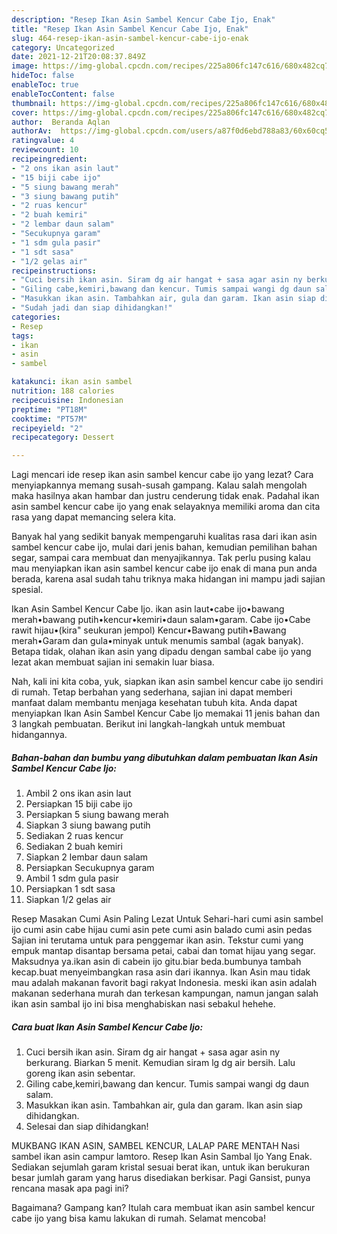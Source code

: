 ```yaml
---
description: "Resep Ikan Asin Sambel Kencur Cabe Ijo, Enak"
title: "Resep Ikan Asin Sambel Kencur Cabe Ijo, Enak"
slug: 464-resep-ikan-asin-sambel-kencur-cabe-ijo-enak
category: Uncategorized
date: 2021-12-21T20:08:37.849Z
image: https://img-global.cpcdn.com/recipes/225a806fc147c616/680x482cq70/ikan-asin-sambel-kencur-cabe-ijo-foto-resep-utama.jpg
hideToc: false
enableToc: true
enableTocContent: false
thumbnail: https://img-global.cpcdn.com/recipes/225a806fc147c616/680x482cq70/ikan-asin-sambel-kencur-cabe-ijo-foto-resep-utama.jpg
cover: https://img-global.cpcdn.com/recipes/225a806fc147c616/680x482cq70/ikan-asin-sambel-kencur-cabe-ijo-foto-resep-utama.jpg
author:  Beranda Aqlan
authorAv:  https://img-global.cpcdn.com/users/a87f0d6ebd788a83/60x60cq50/avatar.jpg
ratingvalue: 4
reviewcount: 10
recipeingredient:
- "2 ons ikan asin laut"
- "15 biji cabe ijo"
- "5 siung bawang merah"
- "3 siung bawang putih"
- "2 ruas kencur"
- "2 buah kemiri"
- "2 lembar daun salam"
- "Secukupnya garam"
- "1 sdm gula pasir"
- "1 sdt sasa"
- "1/2 gelas air"
recipeinstructions:
- "Cuci bersih ikan asin. Siram dg air hangat + sasa agar asin ny berkurang. Biarkan 5 menit. Kemudian siram lg dg air bersih. Lalu goreng ikan asin sebentar."
- "Giling cabe,kemiri,bawang dan kencur. Tumis sampai wangi dg daun salam."
- "Masukkan ikan asin. Tambahkan air, gula dan garam. Ikan asin siap dihidangkan."
- "Sudah jadi dan siap dihidangkan!"
categories:
- Resep
tags:
- ikan
- asin
- sambel

katakunci: ikan asin sambel 
nutrition: 188 calories
recipecuisine: Indonesian
preptime: "PT18M"
cooktime: "PT57M"
recipeyield: "2"
recipecategory: Dessert

---
```



Lagi mencari ide resep ikan asin sambel kencur cabe ijo yang lezat? Cara menyiapkannya memang susah-susah gampang. Kalau salah mengolah maka hasilnya akan hambar dan justru cenderung tidak enak. Padahal ikan asin sambel kencur cabe ijo yang enak selayaknya memiliki aroma dan cita rasa yang dapat memancing selera kita.


Banyak hal yang sedikit banyak mempengaruhi kualitas rasa dari ikan asin sambel kencur cabe ijo, mulai dari jenis bahan, kemudian pemilihan bahan segar, sampai cara membuat dan menyajikannya. Tak perlu pusing kalau mau menyiapkan ikan asin sambel kencur cabe ijo enak di mana pun anda berada, karena asal sudah tahu triknya maka hidangan ini mampu jadi sajian spesial.

Ikan Asin Sambel Kencur Cabe Ijo. ikan asin laut•cabe ijo•bawang merah•bawang putih•kencur•kemiri•daun salam•garam. Cabe ijo•Cabe rawit hijau•(kira&#34; seukuran jempol) Kencur•Bawang putih•Bawang merah•Garam dan gula•minyak untuk menumis sambal (agak banyak). Betapa tidak, olahan ikan asin yang dipadu dengan sambal cabe ijo yang lezat akan membuat sajian ini semakin luar biasa.


Nah, kali ini kita coba, yuk, siapkan ikan asin sambel kencur cabe ijo sendiri di rumah. Tetap berbahan yang sederhana, sajian ini dapat memberi manfaat dalam membantu menjaga kesehatan tubuh kita. Anda dapat menyiapkan Ikan Asin Sambel Kencur Cabe Ijo memakai 11 jenis bahan dan 3 langkah pembuatan. Berikut ini langkah-langkah untuk membuat hidangannya.

<!--inarticleads1-->

##### Bahan-bahan dan bumbu yang dibutuhkan dalam pembuatan Ikan Asin Sambel Kencur Cabe Ijo:

1. Ambil 2 ons ikan asin laut
1. Persiapkan 15 biji cabe ijo
1. Persiapkan 5 siung bawang merah
1. Siapkan 3 siung bawang putih
1. Sediakan 2 ruas kencur
1. Sediakan 2 buah kemiri
1. Siapkan 2 lembar daun salam
1. Persiapkan Secukupnya garam
1. Ambil 1 sdm gula pasir
1. Persiapkan 1 sdt sasa
1. Siapkan 1/2 gelas air


Resep Masakan Cumi Asin Paling Lezat Untuk Sehari-hari cumi asin sambel ijo cumi asin cabe hijau cumi asin pete cumi asin balado cumi asin pedas Sajian ini terutama untuk para penggemar ikan asin. Tekstur cumi yang empuk mantap disantap bersama petai, cabai dan tomat hijau yang segar. Maksudnya ya.ikan asin di cabein ijo gitu.biar beda.bumbunya tambah kecap.buat menyeimbangkan rasa asin dari ikannya. Ikan Asin mau tidak mau adalah makanan favorit bagi rakyat Indonesia. meski ikan asin adalah makanan sederhana murah dan terkesan kampungan, namun jangan salah ikan asin sambal ijo ini bisa menghabiskan nasi sebakul hehehe. 

<!--inarticleads2-->

##### Cara buat Ikan Asin Sambel Kencur Cabe Ijo:

1. Cuci bersih ikan asin. Siram dg air hangat + sasa agar asin ny berkurang. Biarkan 5 menit. Kemudian siram lg dg air bersih. Lalu goreng ikan asin sebentar.
1. Giling cabe,kemiri,bawang dan kencur. Tumis sampai wangi dg daun salam.
1. Masukkan ikan asin. Tambahkan air, gula dan garam. Ikan asin siap dihidangkan.
1. Selesai dan siap dihidangkan!

MUKBANG IKAN ASIN, SAMBEL KENCUR, LALAP PARE MENTAH Nasi sambel ikan asin campur lamtoro. Resep Ikan Asin Sambal Ijo Yang Enak. Sediakan sejumlah garam kristal sesuai berat ikan, untuk ikan berukuran besar jumlah garam yang harus disediakan berkisar. Pagi Gansist, punya rencana masak apa pagi ini? 

Bagaimana? Gampang kan? Itulah cara membuat ikan asin sambel kencur cabe ijo yang bisa kamu lakukan di rumah. Selamat mencoba!
